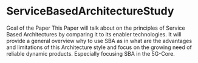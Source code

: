 # ServiceBasedArchitectureStudy
Goal of the Paper This Paper will talk about on the principles of Service Based Architectures by comparing it to its enabler technologies. It will provide a general overview why to use SBA as in what are the advantages and limitations of this Architecture style and focus on the growing need of reliable dynamic products. Especially focusing SBA in the 5G-Core.
